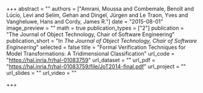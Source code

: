 +++
abstract = ""
authors = ["Amrani, Moussa and Combemale, Benoît and Lúcio, Levi and Selim, Gehan and Dingel, Jürgen and Le Traon, Yves and Vangheluwe, Hans and Cordy, James R."]
date = "2015-08-01"
image_preview = ""
math = true
publication_types = ["2"]
publication = "The Journal of Object Technology, Chair of Software Engineering"
publication_short = "In *The Journal of Object Technology, Chair of Software Engineering*"
selected = false
title = "Formal Verification Techniques for Model Transformations: A Tridimensional Classification"
url_code = "https://hal.inria.fr/hal-01083759"
url_dataset = ""
url_pdf = "https://hal.inria.fr/hal-01083759/file/JoT2014-final.pdf"
url_project = ""
url_slides = ""
url_video = ""

+++
